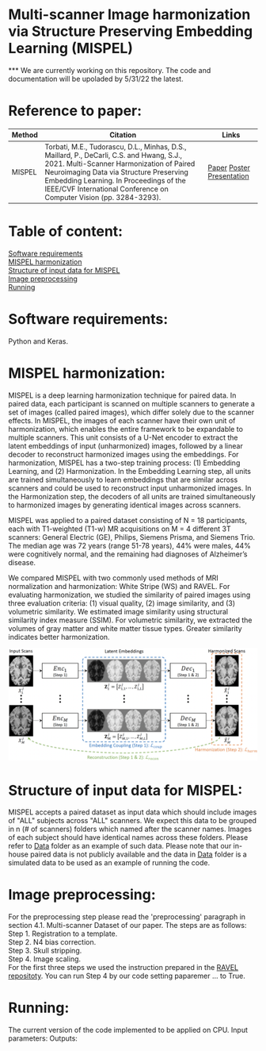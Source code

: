# Multi-scanner Image harmonization via Structure Preserving Embedding Learning (MISPEL)
*** We are currently working on this repository. The code and documentation will be upoladed by 5/31/22 the latest.
# Reference to paper: 
Method | Citation | Links 
--- | --- | --- 
MISPEL | Torbati, M.E., Tudorascu, D.L., Minhas, D.S., Maillard, P., DeCarli, C.S. and Hwang, S.J., 2021. Multi-Scanner Harmonization of Paired Neuroimaging Data via Structure Preserving Embedding Learning. In Proceedings of the IEEE/CVF International Conference on Computer Vision (pp. 3284-3293). | [Paper](https://openaccess.thecvf.com/content/ICCV2021W/CVAMD/html/Torbati_Multi-Scanner_Harmonization_of_Paired_Neuroimaging_Data_via_Structure_Preserving_Embedding_ICCVW_2021_paper.html) [Poster](https://github.com/Mahbaneh/MISPEL/blob/main/iccv21_CVAMD_Paper15_Final.pdf) [Presentation](https://github.com/Mahbaneh/MISPEL/blob/main/MISPEL_Presentation.pptx)
# Table of content:
[Software requirements](#Software-requirements)\
[MISPEL harmonization](#MISPEL-Harmonization)\
[Structure of input data for MISPEL](#Structure-of-input-data-for-MISPEL)\
[Image preprocessing](#Image-Preprocessing)\
[Running](#Running)


# Software requirements:
Python and Keras. 

# MISPEL harmonization: 
MISPEL is a deep learning harmonization technique for paired data. In paired data, each participant is scanned on multiple scanners to generate a set of images (called paired images), which differ solely due to the scanner effects. In MISPEL, the images of each scanner have their own unit of harmonization, which enables the entire framework to be expandable to multiple scanners. This unit consists of a U-Net encoder to extract the latent embeddings of input (unharmonized) images, followed by a linear decoder to reconstruct harmonized images using the embeddings. For harmonization, MISPEL has a two-step training process: (1) Embedding Learning, and (2) Harmonization. In the Embedding Learning step, all units are trained simultaneously to learn embeddings that are similar across scanners and could be used to reconstruct input unharmonized images. In the Harmonization step, the decoders of all units are trained simultaneously to harmonized images by generating identical images across scanners.

MISPEL was applied to a paired dataset consisting of N = 18 participants, each with T1-weighted (T1-w) MR acquisitions on M = 4 different 3T scanners: General Electric (GE), Philips, Siemens Prisma, and Siemens Trio. The median age was 72 years (range 51-78 years), 44% were males, 44% were cognitively normal, and the remaining had diagnoses of Alzheimer’s disease. 

We compared MISPEL with two commonly used methods of MRI normalization and harmonization: White Stripe (WS) and RAVEL. For evaluating harmonization, we studied the similarity of paired images using three evaluation criteria: (1) visual quality, (2) image similarity, and (3) volumetric similarity. We estimated image similarity using structural similarity index measure (SSIM). For volumetric similarity, we extracted the volumes of gray matter and white matter tissue types. Greater similarity indicates better harmonization.

![This is an image](https://github.com/Mahbaneh/MISPEL/blob/main/pipeline.png)


# Structure of input data for MISPEL:
MISPEL accepts a paired dataset as input data which should include images of "ALL" subjects across "ALL" scanners. We expect this data to be grouped in n (# of scanners) folders which named after the scanner names. Images of each subject should have identical names across these folders. Please refer to [Data](https://github.com/Mahbaneh/MISPEL/tree/main/Data) folder as an example of such data. Please note that our in-house paired data is not publicly available and the data in [Data](https://github.com/Mahbaneh/MISPEL/tree/main/Data) folder is a simulated data to be used as an example of running the code.

# Image preprocessing:
For the preprocessing step please read the 'preprocessing' paragraph in section 4.1. Multi-scanner Dataset of our paper. The steps are as follows:\
       Step 1. Registration to a template.\
       Step 2. N4 bias correction.\
    Step 3. Skull stripping.\
    Step 4. Image scaling.\
For the first three steps we used the instruction prepared in the [RAVEL repositoty](https://github.com/Jfortin1/RAVEL). You can run Step 4 by our code setting paparemer ... to True. 


# Running:
The current version of the code implemented to be applied on CPU. 
Input parameters:
Outputs:

